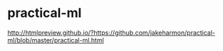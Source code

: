 # practical-ml
http://htmlpreview.github.io/?https://github.com/jakeharmon/practical-ml/blob/master/practical-ml.html
